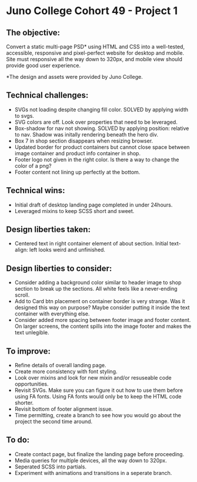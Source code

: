 # Juno College Cohort 49 - Project 1

## The objective: 

Convert a static multi-page PSD* using HTML and CSS into a well-tested, accessible, responsive and pixel-perfect website for desktop and mobile. Site must responsive all the way down to 320px, and mobile view should provide good user experience.  

*The design and assets were provided by Juno College. 

## Technical challenges: 
- SVGs not loading despite changing fill color. SOLVED by applying width to svgs. 
- SVG colors are off. Look over properties that need to be leveraged. 
- Box-shadow for nav not showing. SOLVED by applying position: relative to nav. Shadow was initally rendering beneath the hero div. 
- Box 7 in shop section disappears when resizing browser. 
- Updated border for product containers but cannot close space between image container and product info container in shop. 
- Footer logo not given in the right color. Is there a way to change the color of a png?
- Footer content not lining up perfectly at the bottom. 

## Technical wins: 
- Initial draft of desktop landing page completed in under 24hours.
- Leveraged mixins to keep SCSS short and sweet.  

## Design liberties taken: 

- Centered text in right container element of about section. Initial text-align: left looks weird and unfinished. 

## Design liberties to consider:

- Consider adding a background color similar to header image to shop section to break up the sections. All white feels like a never-ending scroll. 
- Add to Card btn placement on container border is very strange. Was it designed this way on purpose? Maybe consider putting it inside the text container with everything else. 
- Consider added more spacing between footer image and footer content. On larger screens, the content spills into the image footer and makes the text unlegible. 

## To improve:
- Refine details of overall landing page. 
- Create more consistency with font styling. 
- Look over mixins and look for new mixin and/or resuseable code opportunities. 
- Revisit SVGs. Make sure you can figure it out how to use them before using FA fonts. Using FA fonts would only be to keep the HTML code shorter. 
- Revisit bottom of footer alignment issue. 
- Time permitting, create a branch to see how you would go about the project the second time around. 

## To do:
- Create contact page, but finalize the landing page before proceeding.
- Media queries for multiple devices, all the way down to 320px. 
- Seperated SCSS into partials. 
- Experiment with animations and transitions in a seperate branch. 



